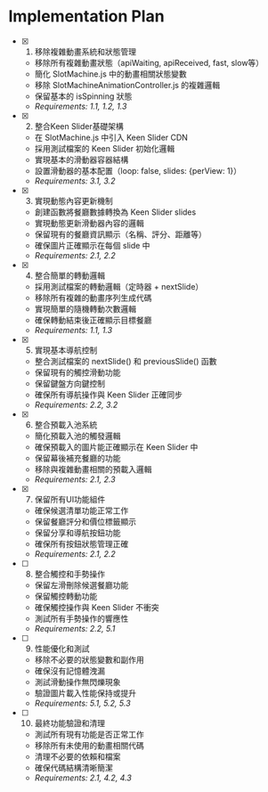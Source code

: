 # Implementation Plan

- [x] 1. 移除複雜動畫系統和狀態管理




  - 移除所有複雜動畫狀態（apiWaiting, apiReceived, fast, slow等）
  - 簡化 SlotMachine.js 中的動畫相關狀態變數
  - 移除 SlotMachineAnimationController.js 的複雜邏輯
  - 保留基本的 isSpinning 狀態
  - _Requirements: 1.1, 1.2, 1.3_

- [x] 2. 整合Keen Slider基礎架構




  - 在 SlotMachine.js 中引入 Keen Slider CDN
  - 採用測試檔案的 Keen Slider 初始化邏輯
  - 實現基本的滑動器容器結構
  - 設置滑動器的基本配置（loop: false, slides: {perView: 1}）
  - _Requirements: 3.1, 3.2_

- [x] 3. 實現動態內容更新機制





  - 創建函數將餐廳數據轉換為 Keen Slider slides
  - 實現動態更新滑動器內容的邏輯
  - 保留現有的餐廳資訊顯示（名稱、評分、距離等）
  - 確保圖片正確顯示在每個 slide 中
  - _Requirements: 2.1, 2.2_

- [x] 4. 整合簡單的轉動邏輯




  - 採用測試檔案的轉動邏輯（定時器 + nextSlide）
  - 移除所有複雜的動畫序列生成代碼
  - 實現簡單的隨機轉動次數邏輯
  - 確保轉動結束後正確顯示目標餐廳
  - _Requirements: 1.1, 1.3_

- [x] 5. 實現基本導航控制





  - 整合測試檔案的 nextSlide() 和 previousSlide() 函數
  - 保留現有的觸控滑動功能
  - 保留鍵盤方向鍵控制
  - 確保所有導航操作與 Keen Slider 正確同步
  - _Requirements: 2.2, 3.2_

- [x] 6. 整合預載入池系統




  - 簡化預載入池的觸發邏輯
  - 確保預載入的圖片能正確顯示在 Keen Slider 中
  - 保留幕後補充餐廳的功能
  - 移除與複雜動畫相關的預載入邏輯
  - _Requirements: 2.1, 2.3_

- [x] 7. 保留所有UI功能組件







  - 確保候選清單功能正常工作
  - 保留餐廳評分和價位標籤顯示
  - 保留分享和導航按鈕功能
  - 確保所有按鈕狀態管理正確
  - _Requirements: 2.1, 2.2_

- [ ] 8. 整合觸控和手勢操作
  - 保留左滑刪除候選餐廳功能
  - 保留觸控轉動功能
  - 確保觸控操作與 Keen Slider 不衝突
  - 測試所有手勢操作的響應性
  - _Requirements: 2.2, 5.1_

- [ ] 9. 性能優化和測試
  - 移除不必要的狀態變數和副作用
  - 確保沒有記憶體洩漏
  - 測試滑動操作無閃爍現象
  - 驗證圖片載入性能保持或提升
  - _Requirements: 5.1, 5.2, 5.3_

- [ ] 10. 最終功能驗證和清理
  - 測試所有現有功能是否正常工作
  - 移除所有未使用的動畫相關代碼
  - 清理不必要的依賴和檔案
  - 確保代碼結構清晰簡潔
  - _Requirements: 2.1, 4.2, 4.3_